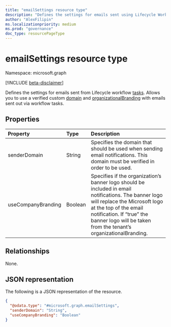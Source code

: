 ```yaml
---
title: "emailSettings resource type"
description: "Defines the settings for emails sent using Lifecycle Workflows."
author: "AlexFilipin"
ms.localizationpriority: medium
ms.prod: "governance"
doc_type: resourcePageType
---
```


# emailSettings resource type

Namespace: microsoft.graph

[!INCLUDE [beta-disclaimer](../../includes/beta-disclaimer.md)]

Defines the settings for emails sent from Lifecycle workflow [tasks](identitygovernance-task.md). Allows you to use a verified custom [domain](domain.md) and [organizationalBranding](organizationalbranding.md) with emails sent out via workflow tasks.

## Properties

|Property|Type|Description|
|:---|:---|:---|
|senderDomain|String|Specifies the domain that should be used when sending email notifications. This domain must be verified in order to be used.|
|useCompanyBranding|Boolean|Specifies if the organization’s banner logo should be included in email notifications. The banner logo will replace the Microsoft logo at the top of the email notification. If “true” the banner logo will be taken from the tenant’s organizationalBranding.|

## Relationships
None.

## JSON representation
The following is a JSON representation of the resource.
<!-- {
  "blockType": "resource",
  "@odata.type": "microsoft.graph.emailSettings"
}
-->
``` json
{
  "@odata.type": "#microsoft.graph.emailSettings",
  "senderDomain": "String",
  "useCompanyBranding": "Boolean"
}
```
